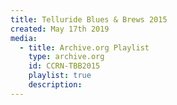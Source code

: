 ```yaml
---
title: Telluride Blues & Brews 2015
created: May 17th 2019
media:
  - title: Archive.org Playlist
    type: archive.org
    id: CCRN-TBB2015
    playlist: true
    description: 
---
```


